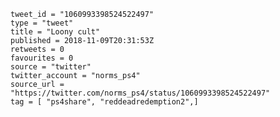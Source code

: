 ```
tweet_id = "1060993398524522497"
type = "tweet"
title = "Loony cult"
published = 2018-11-09T20:31:53Z
retweets = 0
favourites = 0
source = "twitter"
twitter_account = "norms_ps4"
source_url = "https://twitter.com/norms_ps4/status/1060993398524522497"
tag = [ "ps4share", "reddeadredemption2",]
```

<p class='image'><img src='https://mnf.m17s.net/2018/11/09/Drln3vqWwAE3DI-.jpg' alt=''></p>

